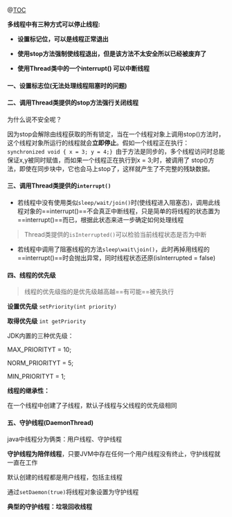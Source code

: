 @[TOC](线程停止)

**多线程中有三种方式可以停止线程:**

 * **设置标记位，可以是线程正常退出**

 * **使用stop方法强制使线程退出，但是该方法不太安全所以已经被废弃了**

 * **使用Thread类中的一个interrupt() 可以中断线程**

  

#### 一、设置标志位(无法处理线程阻塞时的问题)

#### 二、调用Thread类提供的stop方法强行关闭线程

为什么说不安全呢？

因为stop会解除由线程获取的所有锁定，当在一个线程对象上调用stop()方法时，这个线程对象所运行的线程就会**立即停止**。假如一个线程正在执行：`synchronized void { x = 3; y = 4;} `由于方法是同步的，多个线程访问时总能保证x,y被同时赋值，而如果一个线程正在执行到x = 3;时，被调用了 stop()方法，即使在同步块中，它也会马上stop了，这样就产生了不完整的残缺数据。

#### 三、调用Thread类提供的`interrupt()`

- 若线程中没有使用类似`sleep/wait/join()`时(使线程进入阻塞态)，调用此线程对象的==interrupt()==不会真正中断线程，只是简单的将线程的状态置为==interrupt()==而已，根据此状态来进一步确定如何处理线程

  

>Thread类提供的`isInterrupted()`可以检验当前线程状态是否为中断



- 若线程中调用了阻塞线程的方法`sleep\wait\join()`，此时再掉用线程的==interrupt()==时会抛出异常，同时线程状态还原(isInterrupted = false)

#### 四、线程的优先级

> 线程的优先级指的是优先级越高越==有可能==被先执行

**设置优先级**  `setPriority(int priority)`

**取得优先级**  `int getPriority`

JDK内置的三种优先级：

MAX_PRIORITYT = 10;

NORM_PRIORITYT = 5;

MIN_PRIORITYT = 1;

**线程的继承性：**

在一个线程中创建了子线程，默认子线程与父线程的优先级相同

#### 五、守护线程(DaemonThread)

java中线程分为俩类：用户线程、守护线程

**守护线程为陪伴线程**，只要JVM中存在任何一个用户线程没有终止，守护线程就一直在工作

默认创建的线程都是用户线程，包括主线程

通过`setDaemon(true)`将线程对象设置为守护线程

**典型的守护线程：垃圾回收线程**